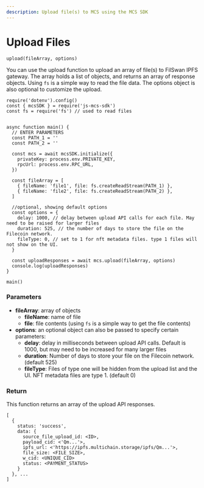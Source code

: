 ```yaml
---
description: Upload file(s) to MCS using the MCS SDK
---
```


# Upload Files

`upload(fileArray, options)`

You can use the upload function to upload an array of file(s) to FilSwan IPFS gateway. The array holds a list of objects, and returns an array of response objects. Using `fs` is a simple way to read the file data. The options object is also optional to customize the upload.

```
require('dotenv').config()
const { mcsSDK } = require('js-mcs-sdk')
const fs = require('fs') // used to read files


async function main() {
  // ENTER PARAMETERS
  const PATH_1 = ''
  const PATH_2 = ''

  const mcs = await mcsSDK.initialize({
    privateKey: process.env.PRIVATE_KEY,
    rpcUrl: process.env.RPC_URL,
  })
      
  const fileArray = [
    { fileName: 'file1', file: fs.createReadStream(PATH_1) },
    { fileName: 'file2', file: fs.createReadStream(PATH_2) },
  ]
  
  //optional, showing default options
  const options = {
    delay: 1000, // delay between upload API calls for each file. May need to be raised for larger files
    duration: 525, // the number of days to store the file on the Filecoin network.
    fileType: 0, // set to 1 for nft metadata files. type 1 files will not show on the UI.
  }
  
  const uploadResponses = await mcs.upload(fileArray, options)
  console.log(uploadResponses)
}

main()
```

### Parameters

* **fileArray**: array of objects
  * **fileName**: name of file
  * **file**: file contents (using `fs` is a simple way to get the file contents)
* **options**: an optional object can also be passed to specify certain parameters:
  * **delay**: delay in milliseconds between upload API calls. Default is 1000, but may need to be increased for many larger files
  * **duration**: Number of days to store your file on the Filecoin network. (default 525)
  * **fileType**: Files of type one will be hidden from the upload list and the UI. NFT metadata files are type 1. (default 0)

### Return

This function returns an array of the upload API responses.

```
[
  {
    status: 'success',
    data: {
      source_file_upload_id: <ID>,
      payload_cid: <'Qm...'>,
      ipfs_url: <'https://ipfs.multichain.storage/ipfs/Qm...'>,
      file_size: <FILE_SIZE>,
      w_cid: <UNIQUE_CID>
      status: <PAYMENT_STATUS>
    }
  }, ...
]
```
